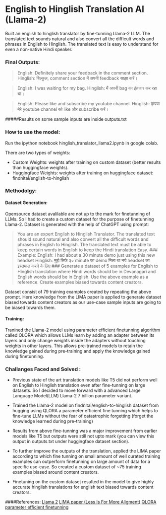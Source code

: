 # English to Hinglish Translation AI (Llama-2)
Built an english to hinglish translator by fine-tunning Llama-2 LLM. The translated text sounds natural and also convert all the difficult words and phrases in English to Hinglish. The translated text is easy to understand for even a non-native Hindi speaker.

### Final Outputs:
>  English: Definitely share your feedback in the comment section.
 Hinglish: बिल्कुल, comment section में अपनी feedback साझा करें।

 >English: I was waiting for my bag.
 Hinglish: मैं अपनी bag का इंतजार कर रहा था।

 >English: Please like and subscribe my youtube channel.
 Hinglish: कृपया मेरे youtube channel को like और subscribe करें।

#####Results on some sample inputs are inside outputs.txt

### How to use the model:
Run the ipython notebook hinglish_translator_llama2.ipynb in google colab.

There are two types of weights:
- Custom Weights:  weights after training on custom dataset (better results than huggingface weights).
- Huggingface Weights: weights after training on huggingface dataset: findnitai/english-to-hinglish

### Methodolgy:
#### Dataset Generation:
Opensource dataset avalilable are not up to the mark for finetunning of LLMs. So I had to create a custom dataset for the purpose of finetunning Llama-2. Dataset is generated with the help of ChatGPT using prompt:
>You are an expert English to Hinglish Translator. The translated text should sound natural and also
convert all the difficult words and phrases in English to Hinglish. The translated text must be able to keep certain words in English to keep the Hindi translation Easy.
\###
>Example:
English: I had about a 30 minute demo just using this new headset
Hinglish:  मुझे सिर्फ ३० minute का demo मिला था नये headset का इस्तमाल करने के लिए
\###
>Generate a dataset of 5 examples for English to Hinglish translation where Hindi words should be in Devanagari and English words should be in English. Use the above example as a reference. Create examples biased towards content creators.

Dataset consist of 79 training examples created by repeating the above prompt. Here knowledge from the LIMA paper is applied to generate dataset biased towards content creators as our use-case sample inputs are going to be biased towards them. 

#### Training:
Tranined the Llama-2 model using parameter efficient finetunning algorithm called QLORA which allows LLMs learn by adding an adapter between its layers and only change weights inside the adapters without touching weights in other layers. This allows pre-trained models to retain the knowledge gained during pre-training and apply the knowledge gained during finetunning.


### Challanges Faced and Solved :
- Previous state of the art translation models like T5 did not perform well on English to Hinglish translation even after fine-tunning on large datasets. So I decided to move forward with a advanced Large Language Model(LLM)  Llama-2 7 billion parameter variant.  

- Trained the Llama-2 model on findnitai/english-to-hinglish dataset from hugging using QLORA a parameter efficient fine tunning which helps to fine-tune LLMs without the fear of catastrophic forgetting (forget the knowledge learned during pre-training)

- Results from above fine-tunning was a major improvement from earlier models like T5 but outputs were still not upto mark (you can view this output in outputs.txt under huggingface dataset section).

- To further improve the outputs of the translation, applied the LIMA paper according to which fine tunning on small amount of  well curated training examples can outperform finetunning on large amount of data for a specific use-case. So created a custom dataset of ~75 training examples biased around content creators.

- Finetuning on the custom dataset resulted in the model to give highly accurate hinglish translations for english text biased towards content creators.


####References:
[Llama 2](https://huggingface.co/meta-llama/Llama-2-7b-hf)
[LIMA paper (Less Is For More Aligment)](https://arxiv.org/abs/2305.11206)
[QLORA parameter efficient finetunning](https://arxiv.org/abs/2305.14314)